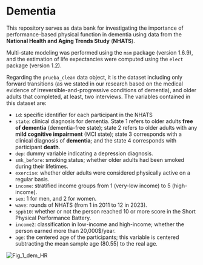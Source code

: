 # Dementia

This repository serves as data bank for investigating the importance of performance-based physical function in dementia using data from the **National Health and Aging Trends Study** (**NHATS**).

Multi-state modeling was performed using the `msm` package (version 1.6.9), and the estimation of life expectancies were computed using the `elect` package (version 1.2).

Regarding the `prueba_clean` data object, it is the dataset including only forward transitions (as we stated in our research based on the medical evidence of irreversible-and-progressive conditions of dementia), and older adults that completed, at least, two interviews. The variables contained in this dataset are:

  +  `id`: specific identifier for each participant in the NHATS
  +  `state`: clinical diagnosis for dementia. State 1 refers to older adults **free of dementia** (dementia-free state); state 2 refers to older adults with any **mild cognitive impairment** (MCI state); state 3 corresponds with a clinical diagnosis of **dementia**; and the state 4 corresponds with participant **death**.
  +  `dep`: dummy variable indicating a depression diagnosis.
  +  `smk_before`: smoking status; whether older adults had been smoked during their lifetimes.
  +  `exercise`: whether older adults were considered physically active on a regular basis.
  +  `income`: stratified income groups from 1 (very-low income) to 5 (high-income).
  +  `sex`: 1 for men, and 2 for women.
  +  `wave`: rounds of NHATS (from 1 in 2011 to 12 in 2023).
  +  `sppb10`: whether or not the person reached 10 or more score in the Short Physical Performance Battery.
  +  `income2`: classification in low-income and high-income; whether the person earned more than 20,000$/year. 
  +  `age`: the centered age of the participants; this variable is centered subtracting the mean sample age (80.55) to the real age.

   
![Fig_1_dem_HR](https://github.com/dgalgom/Dementia/assets/75797492/d340d6c0-c35a-46da-b40d-54cc402c0727)
